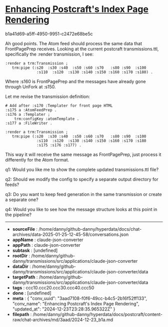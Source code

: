 # [Enhancing Postcraft's Index Page Rendering](https://claude.ai/chat/3aad7108-f0f6-49cc-b4c5-2b16f52ff133)

b1a41d69-a5ff-4950-9951-c2472e68be5c

 Ah good points. The Atom feed should process the same data that FrontPagePrep receives. Looking at the current postcraft transmissions.ttl, specifically the :render transmission, I see:

```turtle
:render a trm:Transmission ;
   trm:pipe (:s20  :s30 :s40  :s50 :s60 :s70   :s80 :s90  :s100 
              :s110  :s120  :s130 :s140 :s150 :s160 :s170 :s180) .
```

Where :s160 is FrontPagePrep and the messages have already gone through UnFork at :s150.

Let me revise the transmission definition:

```turtle
# Add after :s170 :Templater for front page HTML
:s175 a :AtomFeedPrep .
:s176 a :Templater ;
    trm:configKey :atomTemplate .
:s177 a :FileWriter .

:render a trm:Transmission ;
   trm:pipe (:s20  :s30 :s40  :s50 :s60 :s70   :s80 :s90  :s100 
              :s110  :s120  :s130 :s140 :s150 :s160 :s170 :s180
              :s175 :s176 :s177) .
```

This way it will receive the same message as FrontPagePrep, just process it differently for the Atom format.

q1: Would you like me to show the complete updated transmissions.ttl file?

q2: Should we modify the config to specify a separate output directory for feeds?

q3: Do you want to keep feed generation in the same transmission or create a separate one?

q4: Would you like to see how the message structure looks at this point in the pipeline?

---

* **sourceFile** : /home/danny/github-danny/hyperdata/docs/chat-archives/data-2025-01-25-12-45-58/conversations.json
* **appName** : claude-json-converter
* **appPath** : claude-json-converter
* **subtask** : [undefined]
* **rootDir** : /home/danny/github-danny/transmissions/src/applications/claude-json-converter
* **dataDir** : /home/danny/github-danny/transmissions/src/applications/claude-json-converter/data
* **targetPath** : /home/danny/github-danny/transmissions/src/applications/claude-json-converter/data
* **tags** : ccc10.ccc20.ccc30.ccc40.ccc50
* **done** : [undefined]
* **meta** : {
  "conv_uuid": "3aad7108-f0f6-49cc-b4c5-2b16f52ff133",
  "conv_name": "Enhancing Postcraft's Index Page Rendering",
  "updated_at": "2024-12-23T23:28:35.965322Z"
}
* **filepath** : /home/danny/github-danny/hyperdata/docs/postcraft/content-raw/chat-archives/md/3aad/2024-12-23_b1a.md